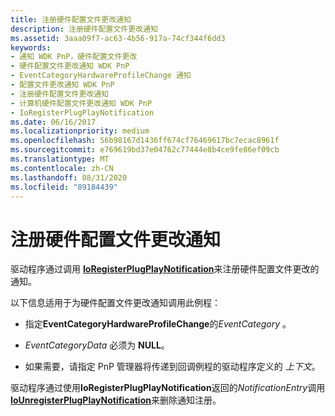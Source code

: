 ```yaml
---
title: 注册硬件配置文件更改通知
description: 注册硬件配置文件更改通知
ms.assetid: 3aaa09f7-ac63-4b56-917a-74cf344f6dd3
keywords:
- 通知 WDK PnP，硬件配置文件更改
- 硬件配置文件更改通知 WDK PnP
- EventCategoryHardwareProfileChange 通知
- 配置文件更改通知 WDK PnP
- 注册硬件配置文件更改通知
- 计算机硬件配置文件更改通知 WDK PnP
- IoRegisterPlugPlayNotification
ms.date: 06/16/2017
ms.localizationpriority: medium
ms.openlocfilehash: 56b98167d1436ff674cf76469617bc7ecac8961f
ms.sourcegitcommit: e769619bd37e04762c77444e8b4ce9fe86ef09cb
ms.translationtype: MT
ms.contentlocale: zh-CN
ms.lasthandoff: 08/31/2020
ms.locfileid: "89184439"
---
```

# <a name="registering-for-hardware-profile-change-notification"></a>注册硬件配置文件更改通知





驱动程序通过调用 [**IoRegisterPlugPlayNotification**](/windows-hardware/drivers/ddi/wdm/nf-wdm-ioregisterplugplaynotification)来注册硬件配置文件更改的通知。

以下信息适用于为硬件配置文件更改通知调用此例程：

-   指定**EventCategoryHardwareProfileChange**的*EventCategory* 。

-   *EventCategoryData* 必须为 **NULL**。

-   如果需要，请指定 PnP 管理器将传递到回调例程的驱动程序定义的 *上下文*。

驱动程序通过使用**IoRegisterPlugPlayNotification**返回的*NotificationEntry*调用[**IoUnregisterPlugPlayNotification**](/windows-hardware/drivers/ddi/wdm/nf-wdm-iounregisterplugplaynotification)来删除通知注册。

 

